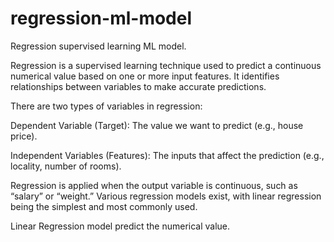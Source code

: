 # regression-ml-model
Regression supervised learning ML model.

Regression is a supervised learning technique used to predict a continuous numerical value based on one or more input features. It identifies relationships between variables to make accurate predictions.

There are two types of variables in regression:

Dependent Variable (Target): The value we want to predict (e.g., house price).

Independent Variables (Features): The inputs that affect the prediction (e.g., locality, number of rooms).

Regression is applied when the output variable is continuous, such as “salary” or “weight.” Various regression models exist, with linear regression being the simplest and most commonly used.

Linear Regression model predict the numerical value.
